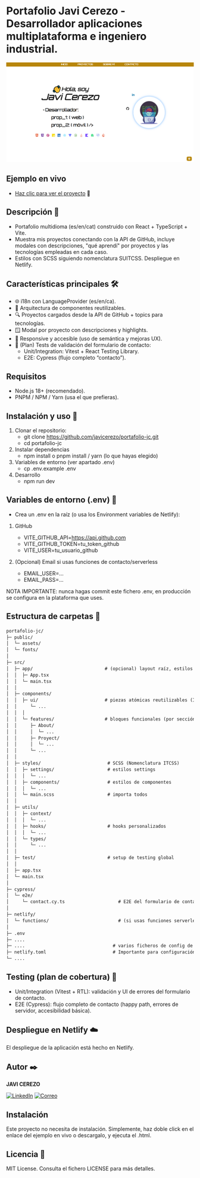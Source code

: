 # Portafolio Javi Cerezo - Desarrollador aplicaciones multiplataforma e ingeniero industrial.
![Captura del proyecto](https://raw.githubusercontent.com/javicerezo/portafolio-jc/master/public/assets/imgs/preview.png)

## Ejemplo en vivo
- [Haz clic para ver el proyecto](https://javicerezo.netlify.app/) 🚀

## Descripción 📑
- Portafolio multidioma (es/en/cat) construido con React + TypeScript + Vite.
- Muestra mis proyectos conectando con la API de GitHub, incluye modales con descripciones, "qué aprendí" por proyectos y las tecnologías empleadas en cada caso. 
- Estilos con SCSS siguiendo nomenclatura SUITCSS. Despliegue en Netlify.

## Características principales 🛠
- 🌐 i18n con LanguageProvider (es/en/ca).
- 🧩 Arquitectura de componentes reutilizables.
- 🔍 Proyectos cargados desde la API de GitHub + topics para tecnologías.
- 🪟 Modal por proyecto con descripciones y highlights.
- 📱 Responsive y accesible (uso de semántica y mejoras UX).
- 🧪 (Plan) Tests de validación del formulario de contacto:
    - Unit/Integration: Vitest + React Testing Library.
    - E2E: Cypress (flujo completo “contacto”).

## Requisitos
- Node.js 18+ (recomendado).
- PNPM / NPM / Yarn (usa el que prefieras).

## Instalación y uso 🧰
1) Clonar el repositorio:
    - git clone https://github.com/javicerezo/portafolio-jc.git
    - cd portafolio-jc
2) Instalar dependencias
    - npm install o pnpm install / yarn (lo que hayas elegido)
3) Variables de entorno (ver apartado .env)
    - cp .env.example .env
4) Desarrollo
    - npm run dev

## Variables de entorno (.env) 🔐
- Crea un .env en la raíz (o usa los Environment variables de Netlify):
1) GitHub
    - VITE_GITHUB_API=https://api.github.com
    - VITE_GITHUB_TOKEN=tu_token_github
    - VITE_USER=tu_usuario_github

2) (Opcional) Email si usas funciones de contacto/serverless
    - EMAIL_USER=...
    - EMAIL_PASS=...

NOTA IMPORTANTE: nunca hagas commit este fichero .env, en producción se configura en la plataforma que uses.

## Estructura de carpetas 📁
```txt
portafolio-jc/
├─ public/
│  └─ assets/
│  └─ fonts/
│
├─ src/
│  ├─ app/                           # (opcional) layout raíz, estilos globales, providers
│  │  ├─ App.tsx
│  │  └─ main.tsx   
│  │
│  ├─ components/
│  │  ├─ ui/                         # piezas atómicas reutilizables (Icon, Paragraph, Tooltip…)
│  │     └─ ...
│  │  │
│  │  └─ features/                   # bloques funcionales (por sección/feature)
│  │     ├─ About/
│  │     │  └─ ...
│  │     ├─ Proyect/
│  │     │  └─ ...
│  │     └─ ...
│  │
│  ├─ styles/                         # SCSS (Nomenclatura ITCSS)
│  │  ├─ settings/                    # estilos settings
│  │  │  └─ ...
│  │  ├─ components/                  # estilos de componentes
│  │  │  └─ ...
│  │  └─ main.scss                    # importa todos
│  │
│  ├─ utils/
│  │  ├─ context/
│  │  │  └─ ...            
│  │  ├─ hooks/                       # hooks personalizados
│  │  │  └─ ... 
│  │  └─ types/
│  │     └─ ...
│  │
│  ├─ test/                           # setup de testing global
│  │
│  ├─ app.tsx  
│  └─ main.tsx 
│
├─ cypress/
│  └─ e2e/
│     └─ contact.cy.ts                    # E2E del formulario de contacto
│
├─ netlify/
│  └─ functions/                          # (si usas funciones serverless)
│
├─ .env
├─ ....
├─ ....                                 # varios ficheros de config de la app
├─ netlify.toml                         # Importante para configuración de Netlify
└─ ....
```

## Testing (plan de cobertura) 🧪
- Unit/Integration (Vitest + RTL): validación y UI de errores del formulario de contacto.
- E2E (Cypress): flujo completo de contacto (happy path, errores de servidor, accesibilidad básica).

## Despliegue en Netlify ☁️
El despliegue de la aplicación está hecho en Netlify.

## Autor ✒️
**JAVI CEREZO** 

[![LinkedIn](https://img.shields.io/badge/LinkedIn-0077B5?style=for-the-badge&logo=linkedin&logoColor=white)](https://www.linkedin.com/in/javicerezo/)
[![Correo](https://img.shields.io/badge/Gmail-D14836?style=for-the-badge&logo=gmail&logoColor=white)](<mailto:jc.webmob@gmail.com>)

## Instalación 
Este proyecto no necesita de instalación. Simplemente, haz doble click en el enlace del ejemplo en vivo o descargalo, y ejecuta el .html.
  
## Licencia 📄
MIT License.
Consulta el fichero LICENSE para más detalles.